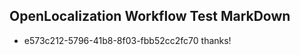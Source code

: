 ## OpenLocalization Workflow Test MarkDown
* e573c212-5796-41b8-8f03-fbb52cc2fc70 thanks!

<!--HONumber=Aug16_HO3-->


